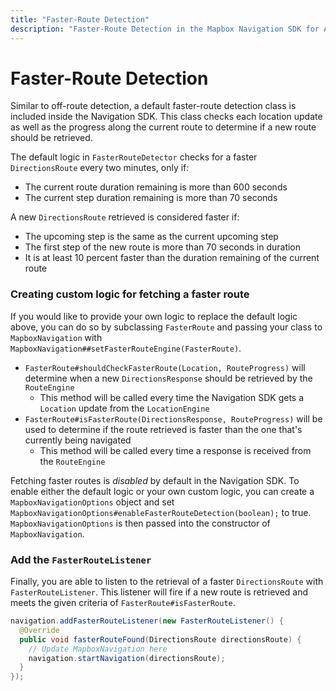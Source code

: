 ```yaml
---
title: "Faster-Route Detection"
description: "Faster-Route Detection in the Mapbox Navigation SDK for Android"
---
```

# Faster-Route Detection

Similar to off-route detection, a default faster-route detection class is included inside the Navigation SDK. This class checks each location update as well as the progress along the current route to determine if a new route should be retrieved.  

The default logic in `FasterRouteDetector` checks for a faster `DirectionsRoute` every two minutes, only if:
- The current route duration remaining is more than 600 seconds
- The current step duration remaining is more than 70 seconds

A new `DirectionsRoute` retrieved is considered faster if:
- The upcoming step is the same as the current upcoming step
- The first step of the new route is more than 70 seconds in duration
- It is at least 10 percent faster than the duration remaining of the current route  

### Creating custom logic for fetching a faster route

If you would like to provide your own logic to replace the default logic above,
you can do so by subclassing `FasterRoute` and passing your class to `MapboxNavigation`
with `MapboxNavigation##setFasterRouteEngine(FasterRoute)`.
- `FasterRoute#shouldCheckFasterRoute(Location, RouteProgress)` will determine when a new `DirectionsResponse` should be retrieved by the `RouteEngine`
     - This method will be called every time the Navigation SDK gets a `Location` update from the `LocationEngine`
- `FasterRoute#isFasterRoute(DirectionsResponse, RouteProgress)` will be used to determine if the route retrieved is faster than the one that's currently being navigated
     - This method will be called every time a response is received from the `RouteEngine`

Fetching faster routes is _disabled_ by default in the Navigation SDK. To enable either the default logic or your own custom logic, you can create a `MapboxNavigationOptions` object and set `MapboxNavigationOptions#enableFasterRouteDetection(boolean);` to true. `MapboxNavigationOptions` is then passed into the constructor of `MapboxNavigation`.

### Add the `FasterRouteListener`

Finally, you are able to listen to the retrieval of a faster `DirectionsRoute` with
`FasterRouteListener`.  This listener will fire if a new route is retrieved and meets the
given criteria of `FasterRoute#isFasterRoute`.

```java
navigation.addFasterRouteListener(new FasterRouteListener() {
  @Override
  public void fasterRouteFound(DirectionsRoute directionsRoute) {
    // Update MapboxNavigation here
    navigation.startNavigation(directionsRoute);
  }
});
```
